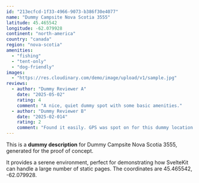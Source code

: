 ```yaml
---
id: "213ecfcd-1f33-4966-9073-b386f30e4077"
name: "Dummy Campsite Nova Scotia 3555"
latitude: 45.465542
longitude: -62.079928
continent: "north-america"
country: "canada"
region: "nova-scotia"
amenities:
  - "fishing"
  - "tent-only"
  - "dog-friendly"
images:
  - "https://res.cloudinary.com/demo/image/upload/v1/sample.jpg"
reviews:
  - author: "Dummy Reviewer A"
    date: "2025-05-02"
    rating: 4
    comment: "A nice, quiet dummy spot with some basic amenities."
  - author: "Dummy Reviewer B"
    date: "2025-02-014"
    rating: 2
    comment: "Found it easily. GPS was spot on for this dummy location."
---
```


This is a **dummy description** for Dummy Campsite Nova Scotia 3555, generated for the proof of concept.

It provides a serene environment, perfect for demonstrating how SvelteKit can handle a large number of static pages. The coordinates are 45.465542, -62.079928.
